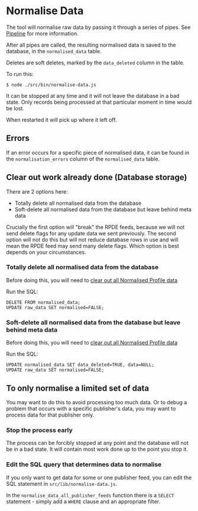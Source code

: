 # Normalise Data

The tool will normalise raw data by passing it through a series of pipes. See [Pipeline](../pipeline/pipeline-overview.md) for more information.

After all pipes are called, the resulting normalised data is saved to the database, in the `normalised_data` table.

Deletes are soft deletes, marked by the `data_deleted` column in the table.

To run this:

`$ node ./src/bin/normalise-data.js`

It can be stopped at any time and it will not leave the database in a bad state. 
Only records being processed at that particular moment in time would be lost.

When restarted it will pick up where it left off.

## Errors

If an error occurs for a specific piece of normalised data, 
it can be found in the `normalisation_errors` column of the `normalised_data` table.


## Clear out work already done (Database storage)

There are 2 options here:

* Totally delete all normalised data from the database
* Soft-delete all normalised data from the database but leave behind meta data

Crucially the first option will "break" the RPDE feeds, because we will not send delete flags for any update data we sent previously.
The second option will not do this but will not reduce database rows in use and will mean the RPDE feed may send many delete flags.
Which option is best depends on your circumstances.

### Totally delete all normalised data from the database

Before doing this, you will need to [clear out all Normalised Profile data](profile-normalised-data.md)

Run the SQL:

    DELETE FROM normalised_data;
    UPDATE raw_data SET normalised=FALSE;
    

### Soft-delete all normalised data from the database but leave behind meta data

Before doing this, you will need to [clear out all Normalised Profile data](profile-normalised-data.md)

Run the SQL:

    UPDATE normalised_data SET data_deleted=TRUE, data=NULL;
    UPDATE raw_data SET normalised=FALSE;

## To only normalise a limited set of data

You may want to do this to avoid processing too much data. 
Or to debug a problem that occurs with a specific publisher's data, you may want to process data for that publisher only.

### Stop the process early

The process can be forcibly stopped at any point and the database will not be in a bad state. 
It will contain most work done up to the point you stop it. 

### Edit the SQL query that determines data to normalise

If you only want to get data for some or one publisher feed, you can edit the SQL statement in `src/lib/normalise-data.js`. 

In the `normalise_data_all_publisher_feeds` function there is a `SELECT` statement - simply add a `WHERE` clause and an appropriate filter.

